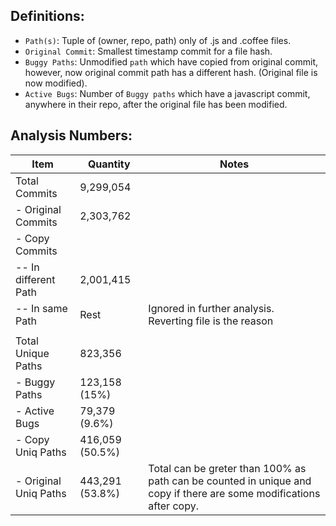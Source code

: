 
## Definitions:

* `Path(s)`: Tuple of (owner, repo, path) only of .js and .coffee files.
* `Original Commit`: Smallest timestamp commit for a file hash.
* `Buggy Paths`: Unmodified `path` which have copied from original commit, however, now original commit path has a different hash. (Original file is now modified).
* `Active Bugs`: Number of `Buggy paths` which have a javascript commit, anywhere in their repo, after the original file has been modified.


## Analysis Numbers:


|Item   				      | Quantity  	|Notes   							|
|---------------------|-------------|---------------------|
|Total Commits   		|9,299,054   	|   								|
|- Original Commits   	|2,303,762   	|   								|
|- Copy Commits   		|   			|   								|
|-- In different Path  	|2,001,415   	|   								|
|-- In same Path   		|Rest   		|Ignored in further analysis. Reverting file is the reason  	|
|					   	|   			|   								|
|Total Unique Paths 	|823,356    	|   								|
|- Buggy Paths			|123,158 (15%)	|   								|
|- Active Bugs		   	|79,379	(9.6%) 	|   								|
|- Copy Uniq Paths		|416,059 (50.5%)|   								|
|- Original Uniq Paths	|443,291 (53.8%)| Total can be greter than 100% as path can be counted in unique and copy if there are some modifications after copy.						|
